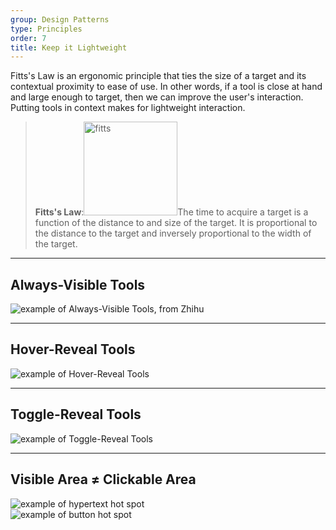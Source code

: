 ```yaml
---
group: Design Patterns
type: Principles
order: 7
title: Keep it Lightweight
---
```


Fitts's Law is an ergonomic principle that ties the size of a target and its contextual proximity to ease of use. In other words, if a tool is close at hand and large enough to target, then we can improve the user's interaction. Putting tools in context makes for lightweight interaction.

> **Fitts's Law**:<img src="https://os.alipayobjects.com/rmsportal/wAcbQmeqTWDqsnu.png" width="150" alt="fitts" draggable="false" />The time to acquire a target is a function of the distance to and size of the target. It is proportional to the distance to the target and inversely proportional to the width of the target.

---

## Always-Visible Tools

<FlexWithImagePreview justify='space-between' title='If an action is critical, expose it directly in the interface and keep it always visible.' description=''>
  <img class="preview-img" draggable="false" alt="example of Always-Visible Tools, from Zhihu" description="Status No.1: A clear clickable area makes it easier to highlight the button on the page.<br>Status No.2: As hovering over the button, the mouse pointer turns into a hand symbol, and the fill color of the button changes to a dark color, which provides a clear call to action.<br>Status No.3: The style of the button obviously changes once clicked." src="https://gw.alipayobjects.com/zos/rmsportal/ofpeZpgdrqXcRpTlVXTp.png">
</FlexWithImagePreview>

<br>

---

## Hover-Reveal Tools

<FlexWithImagePreview justify='space-between' title='Instead of making Contextual Tools always visible, we can show them on demand. One way to do this is to reveal the tools when the user pauses the mouse over an object.' description=''>
  <img class="preview-img" draggable="false" alt="example of Hover-Reveal Tools" description="On mouse hover, the tools are revealed." src="https://gw.alipayobjects.com/zos/rmsportal/XzKWrNfqIMNnIrwWNJYg.png">
</FlexWithImagePreview>

<br>

---

## Toggle-Reveal Tools

<FlexWithImagePreview justify='space-between' title='Toggle a tool mode for an area or page when the actions are not the main flow. The tools to accomplish this are revealed on the activation of the toggle.' description=''>
  <img class="preview-img" draggable="false" alt="example of Toggle-Reveal Tools" description="The table reveals an input box from the text only when the edit mode is turned on for the area." src="https://gw.alipayobjects.com/zos/rmsportal/iLilpTYKqogBNlwpmVGw.png">
</FlexWithImagePreview>

<br>

---

## Visible Area ≠ Clickable Area

<FlexWithImagePreview justify='space-between' title='The clickable area of hypertext is affected by the length of the string in a cell. The whole cell can be set to a hot spot in order to be triggered easier.' description=''>
 <img class="preview-img" draggable="false" alt="example of hypertext hot spot" description="When hovering on the cell in which the hypertext is positioned, the mouse turns from a cursor to a hand symbol. Click it and jump to another page." src="https://gw.alipayobjects.com/zos/rmsportal/lhOpWlaOzwsuHGxqHgPg.png">
</FlexWithImagePreview>

<br>

<FlexWithImagePreview justify='space-between' title='Increase the clickable hot spot to strengthen the responsiveness rather than increase the size of the button.' description='Note that it is especially suited for Mobile.'>
 <img class="preview-img" draggable="false" alt="example of button hot spot" description="Move the mouse near the button and activate the hover state." src="https://gw.alipayobjects.com/zos/rmsportal/BlUnqNCHsgUnhnRjMTnX.png">
</FlexWithImagePreview>
